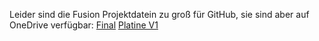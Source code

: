 Leider sind die Fusion Projektdatein zu groß für GitHub, sie sind aber auf OneDrive verfügbar:
[Final](https://1drv.ms/u/s!AjAQl3kyYOWWgpkU1GAGeOEMiVDFZA?e=RxkBtG)
[Platine V1](https://1drv.ms/u/s!AjAQl3kyYOWWgplNd12sBZf5nOz-AA?e=046h1U)
